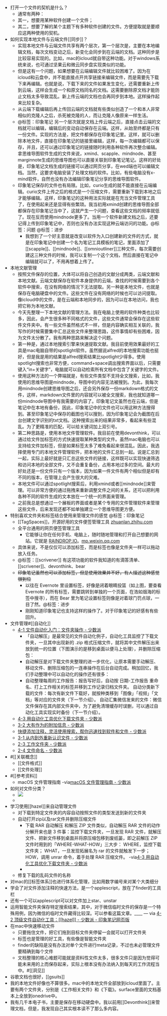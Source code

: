 - 打开一个文件的契机是什么？
    - 通常有两种：
    - 其一，想要用某种软件创建一个文件；
    - 其二，想要了解的某个主题下有多种软件创建的文件。方便提取就是要顺应这两种使用的契机。
- 如何实现本地文件与云端文件[[同步]]？
    - 实现本地文件与云端文件共享有两个层次，第一个层次是，主要在本地编辑文档，每次文档变动之后，新变化会同步到在云端的文档。这种同步是比较容易实现的。比如，mac的icloud就自带这种功能。对于windows系统来说，也可通过坚果云和微云同步盘实现类似的功能。
    - 但是这有一个问题，如果想要在云端编辑文件就比较困难了。因为在icloud和云盘中，并不能直接点开共享链接来编辑文件，而是需要先下载下来再编辑。也就是说，下载下来的文件如果发生变化，还需要重新上传到云端，这样会生成一个和原文档同名的文档。这需要删除原文档才能防止文档太多导致混乱。新上传云端的文档也会再同步到本地。这样操作起来比较复杂。
    - 从云端下载编辑后再上传回云端的文档就有些类似创造了一个和本人非常相似的克隆人之后，杀死被克隆的人，而让克隆人像原来一样生活。
    - @标签：印象笔记 另一个层次就是文档上传云端之后，直接点击云端的文档就可以编辑，编辑后的变动自动保存在云端。这样，从始至终都是只有一份文件。实现的方法是，把文件都保存在印象笔记里。这样，就可以删除本地文件，直接在印象笔记的链接里编辑，这样，每一次编辑都可以保存，并且，还可以通过印象笔记的链接随时利用各种软件再次整合编辑。拿思维导图软件生成的文件来说，xmind、scapple、mindnode、甚至marginnote生成的思维导图也可以直接关联到印象笔记笔记。这样的好处是，印象笔记文档生成的链接可以通过网页分享，在wed端也可以编辑文档。当然，这要求电脑安装了处理文档的软件。比如，有些电脑没有x-mind软件，自然也没有办法编辑印象笔记分享的思维导图软件。
    - 印象笔记保存的文件也有局限。比如，curio生成的就不能直接在云端编辑。curio文件上传之后的格式是一个压缩文件，需要重新下载到本地之后才能够编辑。这样，印象笔记的这种用法实际就是在充当文件管理工具了，在使用起来还是显得有些繁琐。我当初用xmind创建的思维导图全部都保存在印象笔记当中了，这就产生一个问题，查看这些文档的频率就低了。现在反而使用mindnode更多了。当用一个软件新建文档之后，还要记得上传到印象笔记中，否则也没有办法实现这种云端访问的功能。@标签：问题 @标签：进步
        - 我想到了一个好主意就是改变以软件为入口创建新的文件的方式，就是在印象笔记中创建一个名为笔记工具模板的笔记，里面添加了[[scapple]]、[[mindnode]]、[[omnioutliner]]三种文件，每次需要创建这三种文件的时候，我可以复制一个这个文档，然后直接在笔记中编辑就可以了，不用再想着上传了。
- 本地文献管理
    - 按照文件保存的位置，大体可以将自己创造的文献分成两类，云端文献和本地文献。云端文献保存在软件本身提供的云端，查找的时候需要到各个软件中搜索，在没有网络的情况下无法提取。另一种是本地文件，也就是保存在电脑硬盘中的文件。这些文件在没有网络的时候也可以访问提取。像icloud中的文件，是在云端和本地同步的，因为可以在本地访问，我也把它称为本地文献。
    - 今天先整理一下本地文献的管理方法。我在电脑上使用的软件种类也比较多，因此，会产生很多种不同格式的文件，这些文件通常会保存在这些软件文件夹中。有一些文件虽然格式不一样，但是内容确实相互关联的，我写作的时候需要集中汇总这些文件来整理思路，这件事情却有些困难，因为文件太分散了。我有两种思路来解决这个问题。
    - 第一种是，通过本地搜索引擎来快速提取文献。我目前使用效果最好的工具是mac电脑自带的spotlight软件。虽然据说alfred的本地搜索功能也挺好，但是我是用的结果是alfred搜索结果比spotlight少得多。使用spotlight搜索也非常方便，command+space调出搜索界面以后，只需要键入“in+关键字”，电脑就可以自动检索所有文档中包含了关键字的文件。
    - 使用这种方法的一个弊端就是，有些文件类型不支持全文搜索，比如，我使用的思维导图是mindnode，导图中的内容无法被搜到。为此，我每次用mindnode创建思维导图之后，还会另外保存一份markdown格式的文件，这样，markdown文件里的内容就可以被全文搜索，我也就知道哪一份mindnode导图中有我需要的内容了。印象笔记文虽然也在云端，但是笔记中在本地有备份，因此，印象笔记中的文件也可以用这种方法搜得到。甚至印象笔记中保存的截图也可以搜到，因为印象笔记会为截图在后台创建文字识别的txt文档。这种搜索出来的结果非常多，看起来有些混乱。为了更精准的匹配，可以给关键词加上双引号。
    - 第二种思路是，使用本地文件管理软件。我目前在使用devonthink，可以通过给文件加标签的方式快速提取某种类型的文件。虽然mac电脑也可以支持给文件加标签，但是如果标签太多了难免看起来很混乱。因此，我选择使用专门的本地文件管理软件，把本地的文件汇总到一起。说是汇总到一起，实际上最好就是只汇总这些文件的链接，这样既可以实现快速筛选和访问本地的全部文件，又不会重复备份，占用本地过多的空间。最大的好处还是一份文件只有一个版本，因为如果一件文件有两个相似但是却有不同的版本，在管理上会产生很大的灾难。
    - 本地文件可以通过spotlight搜索后，利用xmind或者[[mindnode]]来管理。可以非常方便的通过拖拽来重新调整文件之间的关系，还可以把利用各种不同的软件生成的文本放在一个统一的界面来管理。
    - 之前我总是想通过一个展板的界面或者是某个专用的文件管理软件来管理这些文件，后来发现还都不如单独建立一个思维导图更方便。
- 特别喜欢文件夹和标签结合使用来管理文件的感觉 @标签：印象笔记
    - [[TagSpaces]]，开源好用的文件便签管理工具 [zhuanlan.zhihu.com](https://zhuanlan.zhihu.com/p/92510657)
    - 全平台通用的网页便签管理工具
        - 它能够让你在任何手机、电脑上，随时随地管理和打开自己想要的网站。它就是 [RAINDROP.IO](http://raindrop.io/)。[mp.weixin.qq.com](https://mp.weixin.qq.com/s?__biz=MzU1NDgyNDQ1Ng==&mid=2247487723&idx=1&sn=9144ab1f6bddb23101e68546bd7c84f7&chksm=fbdcf68cccab7f9ab8e6ac2db097aea989c40283a126b21fb5cb2e76a85a7286e5d5040bca8e&scene=21)
    - 具体来说，不是仅仅可以添加标签，而是标签也像是文件夹一样可以拖动放入任务。
    - @标签：[[scrivener]] 有这项功能的软件我知道的有滴答清单、[[scrivener]]、devonthink、bear
    - ~~印象笔记虽然也可以添加标签，但是使用效果并不好，有人描述这种感觉很到位~~
        - 以往在 Evernote 里设置标签，好像是闭着眼睛投篮（如上图，要查看 Evernote 的所有标签，需要跳转到单独的一个页面，在浩如烟海的标签中搜寻），而在 Bear 里为笔记设置标签则像是对着球门罚点球，一目了然。@标签：进步
        - 刚刚知道印象笔记也支持这样的操作了。对于印象笔记的好感有有些回升。
- 文件管理#[[自动化]]
    - [ 4-1 文件自动化入门：文件夹操作 - 少数派 ](https://sspai.com/post/59923)
        - 「自动解压」是最常见的文件自动化例子，自动化工具监控了下载文件夹，一旦其中出现新的 .zip 格式压缩文件，就将其中文件解压出来放到统一的位置（下图演示的是移到桌面以便马上处理），并删除压缩包：
        - 自动解压是对下载文件夹整理的进一步优化，让原本需要手动解压、移动文件、删除压缩包的一连串操作在后台自动完成。稍加回忆，我们手动整理中可以自动化的操作还有很多：
        - 自动整理每周的工作报告：报告写好后，自动按 日期-工作报告 重命名、打上工作相关的标签并移到工作记录归档文件夹。  自动分类新下载的文件：每次有新文件下载好，就按种类移到「图像」「视频」「文档」等对应的文件夹（下一节介绍）。  自动汇集微信发来的文件：微信文件保存在其内部文件夹中，为了避免清理缓存时误删，可以通过自动化工具实现实时备份（下一节介绍）。
    - [ 4-3 用自动化工具优化下载文件夹 - 少数派 ](https://sspai.com/post/59929)
    - [ 3-2 大有作为的附加信息 - 少数派 ](https://sspai.com/post/59803)
    - [ 快捷添加注释，灵活使用搜索，帮你迅速找到软件和文件 - 少数派 ](https://sspai.com/post/43673)
    - [ 3-1 从内到外重新认识文件 - 少数派 ](https://sspai.com/post/59787)
    - [ 2-3 工作文件夹 - 少数派 ](https://sspai.com/post/59784)
    - [ 2-4 文件命名 - 少数派 ](https://sspai.com/post/59785)
- #[[关联概念]]
    - [[文件格式]]
    - [[文件处理]]
- #[[参考资料]]
    - macOS 文件管理指南
-via[macOS 文件管理指南 - 少数派](https://sspai.com/series/76)
- 如何对文件分类？
    - ![](https://firebasestorage.googleapis.com/v0/b/firescript-577a2.appspot.com/o/imgs%2Fapp%2Fxinyiheng%2FelmV31hRLm.png?alt=media&token=665d4853-d3aa-46af-a0e5-8b4f3f21a477)
    - 
- 学习使用[[hazel]]来自动管理文件
    - 对下载到特定文件夹的内容自动按照文件的类型发送到新的文件夹
    - 自动打开zip以及rar文件并删除压缩文件
        - 下载 RAR 自动解压
和解压 ZIP 文件类似，自动解压 RAR 文件的动作分解开来也是 3 件事：监控下载文件夹，一旦发现 RAR 文件，就解压文件、把新文件移到桌面并将原压缩包移到废纸篓，即之前解压 ZIP 文件时用到的「WHERE-WHAT-HOW」三大步：
WHERE，监控下载文件夹；
WHAT，一旦发现拓展名为 rar 的文件就触发下一步；
HOW，调用 unrar 命令，着手处理 RAR 压缩文件。
-via[4-3 用自动化工具优化下载文件夹 - 少数派](https://sspai.com/post/59929)
        - 
    - 修复下载的乱码文件的名称
- 对mac的[[标签体系]]也进行体系化管理，比如用数字编号来对某个大类细分
- 学会了对文件添加注释的快速方法，是一个applescript，放在了finder的工具栏
- 还有一个可以applescript可以对文件加上star、unstar
- 运用智能文件夹保存特定搜索结果，其中，对于微信临时文件的保存是一个特殊用例，因为微信的临时文件藏得比较深。可以参看这篇文章。____ — via [4-2 顶级文件自动化工具：[[hazel]] - 少数派 - 印象笔记网页版](https://app.yinxiang.com/client/web#?an=true&fs=true&n=6c414226-3e06-45af-98f3-019b8c1e826f&s=s63&) 
- 在mac中快速移动文件
    - 只要拖住文件，把它们拖到目标文件夹停留一会就可以打开文件夹
    - 标签也是管理的好工具，有些像是智能文件夹
    - finder的缺陷是没有办法对单个文件进行meta记录，不过也未必管理文件要精确到每个文件
    - 文档整理的核心难题可能就是资料性文件太多，很多文件只是因为觉得可能未来用的上而保存起来，实际上根本没有办法纳入到每天的工作流程当中。#[[洞见]]
- 谷歌文档也很好，[[gsuits]]
- 我的本地文件好像也不算很多。mac中的本地文件全部放到icloud里面了。主要有两个文件夹，分别是《工作相关文件》和《下载》。surface里面的文档基本上全放到onedrive中。
- 我有几千本电子书，主要是保存在移动硬盘中。我以前用[[Devonthink]]来管理文档，但是，我发现自己其实根本读不了那么多内容。
